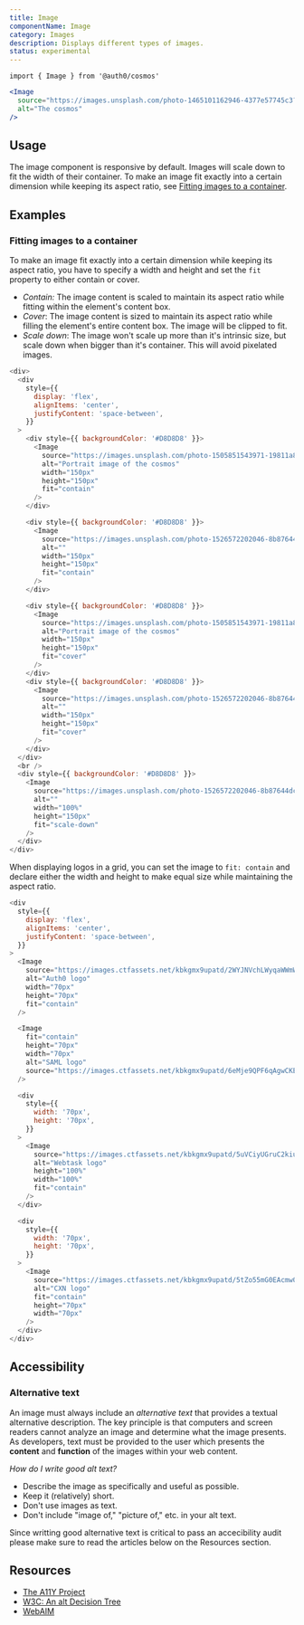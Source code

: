 ```yaml
---
title: Image
componentName: Image
category: Images
description: Displays different types of images.
status: experimental
---
```


`import { Image } from '@auth0/cosmos'`

```jsx
<Image
  source="https://images.unsplash.com/photo-1465101162946-4377e57745c3?ixlib=rb-1.2.1&ixid=eyJhcHBfaWQiOjEyMDd9&auto=format&fit=crop&w=2257&h=1200&q=80"
  alt="The cosmos"
/>
```

## Usage

The image component is responsive by default. Images will scale down to fit the width of their container. To make an image fit exactly into a certain dimension while keeping its aspect ratio, see [Fitting images to a container](#/component/image#fitting-images-to-a-container).

## Examples

### Fitting images to a container

To make an image fit exactly into a certain dimension while keeping its aspect ratio, you have to specify a width and height and set the `fit` property to either contain or cover.

- _Contain:_ The image content is scaled to maintain its aspect ratio while fitting within the element's content box.
- _Cover_: The image content is sized to maintain its aspect ratio while filling the element's entire content box. The image will be clipped to fit.
- _Scale down_: The image won't scale up more than it's intrinsic size, but scale down when bigger than it's container. This will avoid pixelated images.

```js
<div>
  <div
    style={{
      display: 'flex',
      alignItems: 'center',
      justifyContent: 'space-between',
    }}
  >
    <div style={{ backgroundColor: '#D8D8D8' }}>
      <Image
        source="https://images.unsplash.com/photo-1505851543971-19811a8f4c21?ixlib=rb-1.2.1&ixid=eyJhcHBfaWQiOjEyMDd9&auto=format&fit=crop&w=934&q=80"
        alt="Portrait image of the cosmos"
        width="150px"
        height="150px"
        fit="contain"
      />
    </div>

    <div style={{ backgroundColor: '#D8D8D8' }}>
      <Image
        source="https://images.unsplash.com/photo-1526572202046-8b87644dce4a?ixlib=rb-1.2.1&auto=format&fit=crop&w=1950&q=80"
        alt=""
        width="150px"
        height="150px"
        fit="contain"
      />
    </div>

    <div style={{ backgroundColor: '#D8D8D8' }}>
      <Image
        source="https://images.unsplash.com/photo-1505851543971-19811a8f4c21?ixlib=rb-1.2.1&ixid=eyJhcHBfaWQiOjEyMDd9&auto=format&fit=crop&w=934&q=80"
        alt="Portrait image of the cosmos"
        width="150px"
        height="150px"
        fit="cover"
      />
    </div>
    <div style={{ backgroundColor: '#D8D8D8' }}>
      <Image
        source="https://images.unsplash.com/photo-1526572202046-8b87644dce4a?ixlib=rb-1.2.1&auto=format&fit=crop&w=1950&q=80"
        alt=""
        width="150px"
        height="150px"
        fit="cover"
      />
    </div>
  </div>
  <br />
  <div style={{ backgroundColor: '#D8D8D8' }}>
    <Image
      source="https://images.unsplash.com/photo-1526572202046-8b87644dce4a?ixlib=rb-1.2.1&auto=format&fit=crop&w=200&q=80"
      alt=""
      width="100%"
      height="150px"
      fit="scale-down"
    />
  </div>
</div>
```

When displaying logos in a grid, you can set the image to `fit: contain` and declare either the width and height to make equal size while maintaining the aspect ratio.

```js
<div
  style={{
    display: 'flex',
    alignItems: 'center',
    justifyContent: 'space-between',
  }}
>
  <Image
    source="https://images.ctfassets.net/kbkgmx9upatd/2WYJNVchLWyqaWWmWw4You/6f73fede65925693bd2f8c63c516cd3c/about-_sharelock.svg"
    alt="Auth0 logo"
    width="70px"
    height="70px"
    fit="contain"
  />

  <Image
    fit="contain"
    height="70px"
    width="70px"
    alt="SAML logo"
    source="https://images.ctfassets.net/kbkgmx9upatd/6eMje9QPF6qAgwCKESG6wc/b210dd6ce9e2959c16cde0b0bfc4af56/about-saml.svg"
  />

  <div
    style={{
      width: '70px',
      height: '70px',
    }}
  >
    <Image
      source="https://images.ctfassets.net/kbkgmx9upatd/5uVCiyUGruC2kiuyw6EQQs/0ffb496734c2b8cd696ca9004018f29d/about-webtask.svg"
      alt="Webtask logo"
      height="100%"
      width="100%"
      fit="contain"
    />
  </div>

  <div
    style={{
      width: '70px',
      height: '70px',
    }}
  >
    <Image
      source="https://images.ctfassets.net/kbkgmx9upatd/5tZo55mG0EAcmw0aMWAOGA/c27f309cc0d63783f3c317ee9afac7f6/about-cxn.svg"
      alt="CXN logo"
      fit="contain"
      height="70px"
      width="70px"
    />
  </div>
</div>
```

## Accessibility

### Alternative text

An image must always include an _alternative text_ that provides a textual alternative description. The key principle is that computers and screen readers cannot analyze an image and determine what the image presents. As developers, text must be provided to the user which presents the **content** and **function** of the images within your web content.

_How do I write good alt text?_

- Describe the image as specifically and useful as possible.
- Keep it (relatively) short.
- Don't use images as text.
- Don't include "image of," "picture of," etc. in your alt text.

Since writting good alternative text is critical to pass an accecibility audit please make sure to read the articles below on the Resources section.

## Resources

- [The A11Y Project](https://a11yproject.com/posts/alt-text/)
- [W3C: An alt Decision Tree](https://www.w3.org/WAI/tutorials/images/decision-tree/)
- [WebAIM](https://webaim.org/techniques/alttext/)
